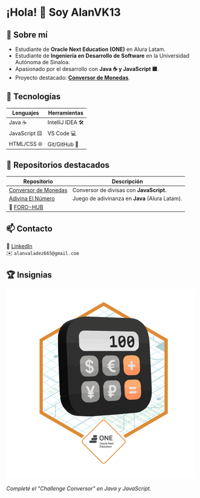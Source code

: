 # ¡Hola! 👋 Soy AlanVK13

## 🚀 Sobre mí  
- Estudiante de **Oracle Next Education (ONE)** en Alura Latam.  
- Estudiante de **Ingeniería en Desarrollo de Software** en la Universidad Autónoma de Sinaloa.  
- Apasionado por el desarrollo con **Java ☕ y JavaScript 🟨**.  
- Proyecto destacado: **[Conversor de Monedas](https://github.com/AlanVK13/ConversorDeMonedas)**.  

## 🔧 Tecnologías  
| Lenguajes       | Herramientas      |  
|-----------------|-------------------|  
| Java ☕         | IntelliJ IDEA 🛠️ |  
| JavaScript 🟨   | VS Code 💻       |  
| HTML/CSS 🌐     | Git/GitHub 🐙    |  

## 📂 Repositorios destacados  
| Repositorio       | Descripción |  
|-------------------|-------------|  
| [Conversor de Monedas](https://github.com/AlanVK13/ConversorDeMonedas) | Conversor de divisas con **JavaScript**. |  
| [Adivina El Número](https://github.com/AlanVK13/AdivinaElNumero) | Juego de adivinanza en **Java** (Alura Latam). |  
| 📂 [FORO-HUB](https://github.com/AlanVK13/FORO-HUB) | 
## 📫 Contacto  
💼 [LinkedIn](tu-enlace-linkedin)  
✉️ `alanvaladez665@gmail.com`  

## 🏆 Insignias  
[![Insignia ONE](https://github.com/AlanVK13/ConversorDeMonedas/blob/main/Badge-Conversor.png)  ](https://github.com/AlanVK13/ConversorDeMonedas/blob/main/Badge-Conversor.png)

*Completé el "Challenge Conversor" en Java y JavaScript.*  
